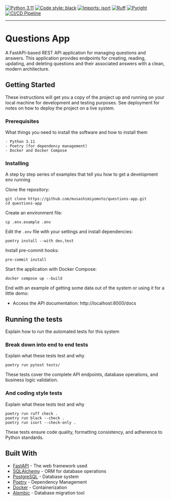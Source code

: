 [![Python 3.11](https://img.shields.io/badge/python-3.11-blue.svg)](https://www.python.org/downloads/release/python-3110/)
[![Code style: black](https://img.shields.io/badge/code%20style-black-000000.svg)](https://github.com/psf/black)
[![Imports: isort](https://img.shields.io/badge/%20imports-isort-%231674b1?style=flat&labelColor=ef8336)](https://pycqa.github.io/isort/)
[![Ruff](https://img.shields.io/endpoint?url=https://raw.githubusercontent.com/astral-sh/ruff/main/assets/badge/v2.json)](https://github.com/astral-sh/ruff)
[![Pyright](https://img.shields.io/badge/pyright-checked-informational.svg)](https://github.com/microsoft/pyright/)
[![CI/CD Pipeline](https://github.com/musashimiyomoto/questions-app/actions/workflows/ci.yml/badge.svg)](https://github.com/musashimiyomoto/questions-app/actions/workflows/ci.yml)

------------------------------------------------------------------------

# Questions App

A FastAPI-based REST API application for managing questions and answers. This application provides endpoints for creating, reading, updating, and deleting questions and their associated answers with a clean, modern architecture.

## Getting Started

These instructions will get you a copy of the project up and running on your local machine for development and testing purposes. See deployment for notes on how to deploy the project on a live system.

### Prerequisites

What things you need to install the software and how to install them

```
- Python 3.11
- Poetry (for dependency management)
- Docker and Docker Compose
```

### Installing

A step by step series of examples that tell you how to get a development env running

Clone the repository:

```
git clone https://github.com/musashimiyomoto/questions-app.git
cd questions-app
```

Create an environment file:

```
cp .env.example .env
```

Edit the `.env` file with your settings and install dependencies:

```
poetry install --with dev,test
```

Install pre-commit hooks:

```
pre-commit install
```

Start the application with Docker Compose:

```
docker compose up --build
```

End with an example of getting some data out of the system or using it for a little demo:

- Access the API documentation: http://localhost:8000/docs

## Running the tests

Explain how to run the automated tests for this system

### Break down into end to end tests

Explain what these tests test and why

```
poetry run pytest tests/
```

These tests cover the complete API endpoints, database operations, and business logic validation.

### And coding style tests

Explain what these tests test and why

```
poetry run ruff check .
poetry run black --check .
poetry run isort --check-only .
```

These tests ensure code quality, formatting consistency, and adherence to Python standards.

## Built With

* [FastAPI](https://fastapi.tiangolo.com/) - The web framework used
* [SQLAlchemy](https://www.sqlalchemy.org/) - ORM for database operations
* [PostgreSQL](https://www.postgresql.org/) - Database system
* [Poetry](https://python-poetry.org/) - Dependency Management
* [Docker](https://www.docker.com/) - Containerization
* [Alembic](https://alembic.sqlalchemy.org/) - Database migration tool

